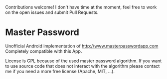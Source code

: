 Contributions welcome! I don't have time at the moment, feel free to work on the open issues and submit Pull Requests.

Master Password
===============

Unofficial Android implementation of http://www.masterpasswordapp.com
Completely compatible with this App.

License is GPL because of the used master password algorithm. If you want to use source code that does not interact with the algorithm please contact me if you need a more free license (Apache, MIT, ...).

